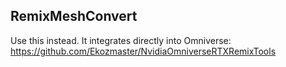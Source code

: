 ## RemixMeshConvert
Use this instead. It integrates directly into Omniverse: https://github.com/Ekozmaster/NvidiaOmniverseRTXRemixTools
